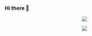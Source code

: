### Hi there 👋

<p align="center">
  <img align="center" src="https://hits.seeyoufarm.com/api/count/incr/badge.svg?url=https%3A%2F%2Fgithub.com%2Fsongpang&count_bg=%2379C83D&title_bg=%23555555&icon=github.svg&icon_color=%23E7E7E7&title=Whose+hits&edge_flat=false" />
</p>

<p align="center">
  <img src="https://github-readme-stats.vercel.app/api?username=songpang&hide=stars,contribs&count_private=true&show_icons=true&theme=tokyonight" />
</p>

